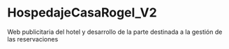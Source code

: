 # HospedajeCasaRogel_V2
Web publicitaria del hotel y desarrollo de la parte destinada a la gestión de las reservaciones
